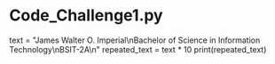 # Code_Challenge1.py
text = "James Walter O. Imperial\nBachelor of Science in Information Technology\nBSIT-2A\n"
repeated_text = text * 10
print(repeated_text)

